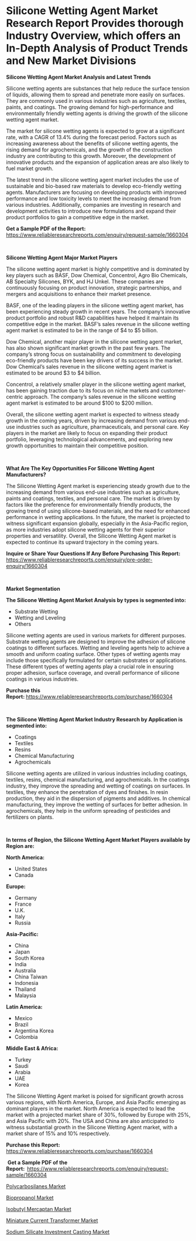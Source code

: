 <p><h1>Silicone Wetting Agent Market Research Report Provides thorough Industry Overview, which offers an In-Depth Analysis of Product Trends and New Market Divisions</h1></p><p><strong>Silicone Wetting Agent Market Analysis and Latest Trends</strong></p>
<p><p>Silicone wetting agents are substances that help reduce the surface tension of liquids, allowing them to spread and penetrate more easily on surfaces. They are commonly used in various industries such as agriculture, textiles, paints, and coatings. The growing demand for high-performance and environmentally friendly wetting agents is driving the growth of the silicone wetting agent market.</p><p>The market for silicone wetting agents is expected to grow at a significant rate, with a CAGR of 13.4% during the forecast period. Factors such as increasing awareness about the benefits of silicone wetting agents, the rising demand for agrochemicals, and the growth of the construction industry are contributing to this growth. Moreover, the development of innovative products and the expansion of application areas are also likely to fuel market growth.</p><p>The latest trend in the silicone wetting agent market includes the use of sustainable and bio-based raw materials to develop eco-friendly wetting agents. Manufacturers are focusing on developing products with improved performance and low toxicity levels to meet the increasing demand from various industries. Additionally, companies are investing in research and development activities to introduce new formulations and expand their product portfolios to gain a competitive edge in the market.</p></p>
<p><strong>Get a Sample PDF of the Report:&nbsp;</strong> <a href="https://www.reliableresearchreports.com/enquiry/request-sample/1660304">https://www.reliableresearchreports.com/enquiry/request-sample/1660304</a></p>
<p>&nbsp;</p>
<p><strong>Silicone Wetting Agent Major Market Players</strong></p>
<p><p>The silicone wetting agent market is highly competitive and is dominated by key players such as BASF, Dow Chemical, Concentrol, Agro Bio Chemicals, AB Specialty Silicones, BYK, and HJ Unkel. These companies are continuously focusing on product innovation, strategic partnerships, and mergers and acquisitions to enhance their market presence.</p><p>BASF, one of the leading players in the silicone wetting agent market, has been experiencing steady growth in recent years. The company’s innovative product portfolio and robust R&D capabilities have helped it maintain its competitive edge in the market. BASF’s sales revenue in the silicone wetting agent market is estimated to be in the range of $4 to $5 billion.</p><p>Dow Chemical, another major player in the silicone wetting agent market, has also shown significant market growth in the past few years. The company’s strong focus on sustainability and commitment to developing eco-friendly products have been key drivers of its success in the market. Dow Chemical’s sales revenue in the silicone wetting agent market is estimated to be around $3 to $4 billion.</p><p>Concentrol, a relatively smaller player in the silicone wetting agent market, has been gaining traction due to its focus on niche markets and customer-centric approach. The company’s sales revenue in the silicone wetting agent market is estimated to be around $100 to $200 million.</p><p>Overall, the silicone wetting agent market is expected to witness steady growth in the coming years, driven by increasing demand from various end-use industries such as agriculture, pharmaceuticals, and personal care. Key players in the market are likely to focus on expanding their product portfolio, leveraging technological advancements, and exploring new growth opportunities to maintain their competitive position.</p></p>
<p>&nbsp;</p>
<p><strong>What Are The Key Opportunities For Silicone Wetting Agent Manufacturers?</strong></p>
<p><p>The Silicone Wetting Agent market is experiencing steady growth due to the increasing demand from various end-use industries such as agriculture, paints and coatings, textiles, and personal care. The market is driven by factors like the preference for environmentally friendly products, the growing trend of using silicone-based materials, and the need for enhanced performance in wetting applications. In the future, the market is projected to witness significant expansion globally, especially in the Asia-Pacific region, as more industries adopt silicone wetting agents for their superior properties and versatility. Overall, the Silicone Wetting Agent market is expected to continue its upward trajectory in the coming years.</p></p>
<p><strong>Inquire or Share Your Questions If Any Before Purchasing This Report:</strong> <a href="https://www.reliableresearchreports.com/enquiry/pre-order-enquiry/1660304">https://www.reliableresearchreports.com/enquiry/pre-order-enquiry/1660304</a></p>
<p>&nbsp;</p>
<p><strong>Market Segmentation</strong></p>
<p><strong>The Silicone Wetting Agent Market Analysis by types is segmented into:</strong></p>
<p><ul><li>Substrate Wetting</li><li>Wetting and Leveling</li><li>Others</li></ul></p>
<p><p>Silicone wetting agents are used in various markets for different purposes. Substrate wetting agents are designed to improve the adhesion of silicone coatings to different surfaces. Wetting and leveling agents help to achieve a smooth and uniform coating surface. Other types of wetting agents may include those specifically formulated for certain substrates or applications. These different types of wetting agents play a crucial role in ensuring proper adhesion, surface coverage, and overall performance of silicone coatings in various industries.</p></p>
<p><strong>Purchase this Report:&nbsp;</strong><a href="https://www.reliableresearchreports.com/purchase/1660304">https://www.reliableresearchreports.com/purchase/1660304</a></p>
<p>&nbsp;</p>
<p><strong>The Silicone Wetting Agent Market Industry Research by Application is segmented into:</strong></p>
<p><ul><li>Coatings</li><li>Textiles</li><li>Resins</li><li>Chemical Manufacturing</li><li>Agrochemicals</li></ul></p>
<p><p>Silicone wetting agents are utilized in various industries including coatings, textiles, resins, chemical manufacturing, and agrochemicals. In the coatings industry, they improve the spreading and wetting of coatings on surfaces. In textiles, they enhance the penetration of dyes and finishes. In resin production, they aid in the dispersion of pigments and additives. In chemical manufacturing, they improve the wetting of surfaces for better adhesion. In agrochemicals, they help in the uniform spreading of pesticides and fertilizers on plants.</p></p>
<p>&nbsp;</p>
<p><strong>In terms of Region, the Silicone Wetting Agent Market Players available by Region are:</strong></p>
<p>
    <p> <strong> North America: </strong>
        <ul>
            <li>United States</li>
            <li>Canada</li>
        </ul>
        </p> 
    <p> <strong> Europe: </strong>
        <ul>
            <li>Germany</li>
            <li>France</li>
            <li>U.K.</li>
            <li>Italy</li>
            <li>Russia</li>
        </ul>
        </p> 
    <p> <strong> Asia-Pacific: </strong>
        <ul>
            <li>China</li>
            <li>Japan</li>
            <li>South Korea</li>
            <li>India</li>
            <li>Australia</li>
            <li>China Taiwan</li>
            <li>Indonesia</li>
            <li>Thailand</li>
            <li>Malaysia</li>
        </ul>
        </p> 
    <p> <strong> Latin America: </strong>
        <ul>
            <li>Mexico</li>
            <li>Brazil</li>
            <li>Argentina Korea</li>
            <li>Colombia</li>
        </ul>
        </p> 
    <p> <strong> Middle East & Africa: </strong>
        <ul>
            <li>Turkey</li>
            <li>Saudi</li>
            <li>Arabia</li>
            <li>UAE</li>
            <li>Korea</li>
        </ul>
    </p>
    </p>
<p><p>The Silicone Wetting Agent market is poised for significant growth across various regions, with North America, Europe, and Asia Pacific emerging as dominant players in the market. North America is expected to lead the market with a projected market share of 30%, followed by Europe with 25%, and Asia Pacific with 20%. The USA and China are also anticipated to witness substantial growth in the Silicone Wetting Agent market, with a market share of 15% and 10% respectively.</p></p>
<p><strong>Purchase this Report: </strong><a href="https://www.reliableresearchreports.com/purchase/1660304">https://www.reliableresearchreports.com/purchase/1660304</a></p>
<p>&nbsp;<strong>Get a Sample PDF of the Report:&nbsp;&nbsp;</strong><a href="https://www.reliableresearchreports.com/enquiry/request-sample/1660304">https://www.reliableresearchreports.com/enquiry/request-sample/1660304</a></p>
<p><strong></strong></p>
<p><p><a href="https://github.com/peachesmcdowel1/Market-Research-Report-List-1/blob/main/polycarbosilanes-market.md">Polycarbosilanes Market</a></p><p><a href="https://github.com/mauripalmi/Market-Research-Report-List-2/blob/main/biopropanol-market.md">Biopropanol Market</a></p><p><a href="https://github.com/redneck06/Market-Research-Report-List-2/blob/main/isobutyl-mercaptan-market.md">Isobutyl Mercaptan Market</a></p><p><a href="https://github.com/edytherolanlouisejk1miz0wig/Market-Research-Report-List-1/blob/main/miniature-current-transformer-market.md">Miniature Current Transformer Market</a></p><p><a href="https://github.com/nicoletavirag/Market-Research-Report-List-2/blob/main/sodium-silicate-investment-casting-market.md">Sodium Silicate Investment Casting Market</a></p></p>